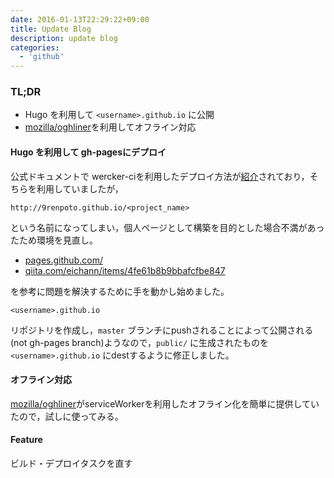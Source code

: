 ```yaml
---
date: 2016-01-13T22:29:22+09:00
title: Update Blog
description: update blog
categories:
  - 'github'  
---
```


### TL;DR

- Hugo を利用して `<username>.github.io` に公開
- [mozilla/oghliner](https://github.com/mozilla/oghliner)を利用してオフライン対応

#### Hugo を利用して gh-pagesにデプロイ

公式ドキュメントで wercker-ciを利用したデプロイ方法が[紹介](https://gohugo.io/tutorials/automated-deployments/)されており，そちらを利用していましたが，

```
http://9renpoto.github.io/<project_name>
```

という名前になってしまい，個人ページとして構築を目的とした場合不満があったため環境を見直し。

- [pages.github.com/](https://pages.github.com/)
- [qiita.com/eichann/items/4fe61b8b9bbafcfbe847](http://qiita.com/eichann/items/4fe61b8b9bbafcfbe847#%E3%83%AA%E3%83%9D%E3%82%B8%E3%83%88%E3%83%AA%E3%82%922%E3%81%A4%E4%BD%9C%E6%88%90)

を参考に問題を解決するために手を動かし始めました。

```
<username>.github.io
```

リポジトリを作成し，`master` ブランチにpushされることによって公開される(not gh-pages branch)ようなので，`public/` に生成されたものを `<username>.github.io` にdestするように修正しました。

#### オフライン対応

[mozilla/oghliner](https://github.com/mozilla/oghliner)がserviceWorkerを利用したオフライン化を簡単に提供していたので，試しに使ってみる。

#### Feature

ビルド・デプロイタスクを直す
